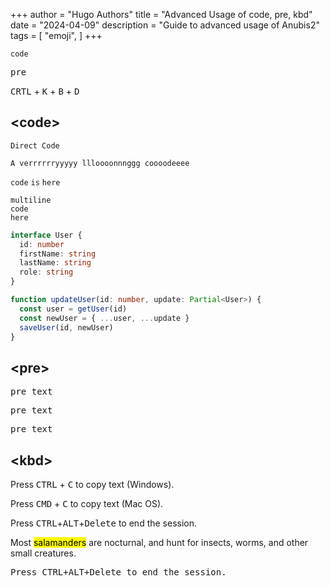 +++
author = "Hugo Authors"
title = "Advanced Usage of code, pre, kbd"
date = "2024-04-09"
description = "Guide to advanced usage of Anubis2"
tags = [
    "emoji",
]
+++

`code` <pre>pre</pre>

<kbd>CRTL</kbd> + <kbd>K</kbd> + <kbd>B</kbd> + <kbd>D</kbd>
<!--more-->

## \<code\>

<code>Direct Code</code>

`A verrrrrryyyyy llloooonnnggg coooodeeee`

`code` `is` `here`

```plain
multiline
code
here
```

```typescript
interface User {
  id: number
  firstName: string
  lastName: string
  role: string
}

function updateUser(id: number, update: Partial<User>) {
  const user = getUser(id)
  const newUser = { ...user, ...update }
  saveUser(id, newUser)
}
```

## \<pre\>

<pre>pre text</pre>
<pre>pre text</pre>
<pre>pre text</pre>

## \<kbd\>


<p>Press <kbd>CTRL</kbd> + <kbd>C</kbd> to copy text (Windows).</p>

<p>Press <kbd>CMD</kbd> + <kbd>C</kbd> to copy text (Mac OS).</p>

Press <kbd>CTRL</kbd>+<kbd>ALT</kbd>+<kbd>Delete</kbd> to end the session.

Most <mark>salamanders</mark> are nocturnal, and hunt for insects, worms, and other small creatures.

<pre>Press <kbd>CTRL</kbd>+<kbd>ALT</kbd>+<kbd>Delete</kbd> to end the session.</pre>
